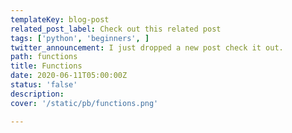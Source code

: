 ```yaml
---
templateKey: blog-post
related_post_label: Check out this related post
tags: ['python', 'beginners', ]
twitter_announcement: I just dropped a new post check it out.
path: functions
title: Functions
date: 2020-06-11T05:00:00Z
status: 'false'
description:
cover: '/static/pb/functions.png'

---
```


<!--
<p style='text-align: center'>
<a href='https://waylonwalker.com/blog/functions'>
  <img
    style='width:500px; max-width:80%; margin: auto;'
    src="https://waylonwalker.com/functions.png"
    alt="Read more from the Functions article"
  />
  </a>
</p>

-->
